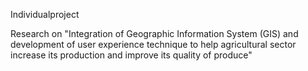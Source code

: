 Individualproject

Research on "Integration of Geographic Information System (GIS) and development of user experience technique to help agricultural sector increase its production and improve its quality of produce"
